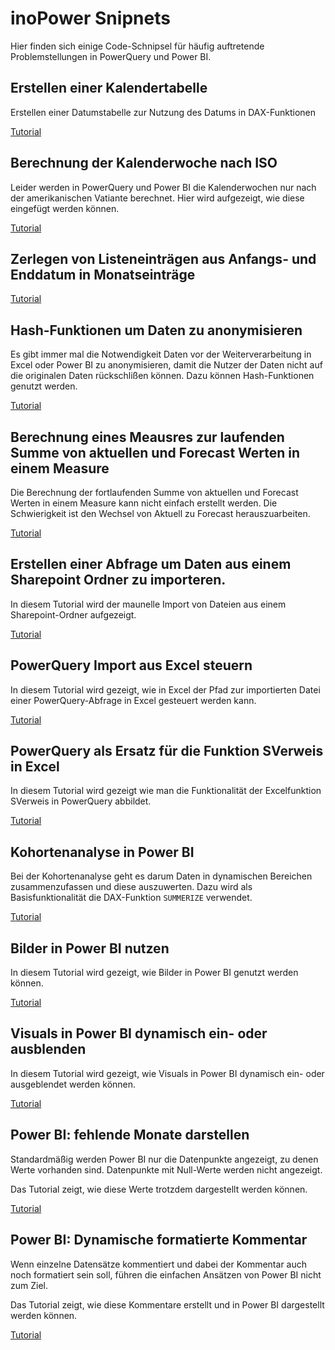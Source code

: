 # inoPower Snipnets

Hier finden sich einige Code-Schnipsel für häufig auftretende Problemstellungen in PowerQuery und Power BI.

## Erstellen einer Kalendertabelle

Erstellen einer Datumstabelle zur Nutzung des Datums in DAX-Funktionen

[Tutorial](/tutorials/Kalendertabelle.md)

## Berechnung der Kalenderwoche nach ISO

Leider werden in PowerQuery und Power BI die Kalenderwochen nur nach der amerikanischen Vatiante berechnet. Hier wird aufgezeigt, wie diese eingefügt werden können.

[Tutorial](/tutorials/Kalendertabelle.md)

## Zerlegen von Listeneinträgen aus Anfangs- und Enddatum in Monatseinträge

[Tutorial](/tutorials/StartEnde.md)

## Hash-Funktionen um Daten zu anonymisieren

Es gibt immer mal die Notwendigkeit Daten vor der Weiterverarbeitung in Excel oder Power BI zu anonymisieren, damit die Nutzer der Daten nicht auf die originalen Daten rückschlißen können. Dazu können Hash-Funktionen genutzt werden. 

[Tutorial](/tutorials/HashFunktion.md)

## Berechnung eines Meausres zur laufenden Summe von aktuellen und Forecast Werten in einem Measure

Die Berechnung der fortlaufenden Summe von aktuellen und Forecast Werten in einem Measure kann nicht einfach erstellt werden. Die Schwierigkeit ist den Wechsel von Aktuell zu Forecast herauszuarbeiten. 

[Tutorial](/tutorials/LaufendeSummeWechsel.md)

## Erstellen einer Abfrage um Daten aus einem Sharepoint Ordner zu importeren.

In diesem Tutorial wird der maunelle Import von Dateien aus einem Sharepoint-Ordner aufgezeigt.

[Tutorial](/tutorials/SharepointFolder.md)

## PowerQuery Import aus Excel steuern

In diesem Tutorial wird gezeigt, wie in Excel der Pfad zur importierten Datei einer PowerQuery-Abfrage in Excel gesteuert werden kann.

[Tutorial](/tutorials/PowerQueryExcelImport.md)

## PowerQuery als Ersatz für die Funktion SVerweis in Excel

In diesem Tutorial wird gezeigt wie man die Funktionalität der Excelfunktion SVerweis in PowerQuery abbildet.

[Tutorial](/tutorials/SVerweisErsatz.md)

## Kohortenanalyse in Power BI

Bei der Kohortenanalyse geht es darum Daten in dynamischen Bereichen zusammenzufassen und diese auszuwerten. Dazu wird als Basisfunktionalität die DAX-Funktion `SUMMERIZE` verwendet.

[Tutorial](/tutorials/Kohortenanalyse.md)

## Bilder in Power BI nutzen

In diesem Tutorial wird gezeigt, wie Bilder in Power BI genutzt werden können.

[Tutorial](/tutorials/PowerBiBilder.md)

## Visuals in Power BI dynamisch ein- oder ausblenden

In diesem Tutorial wird gezeigt, wie Visuals in Power BI dynamisch ein- oder ausgeblendet werden können.

[Tutorial](/tutorials/VisualsAusblenden.md)

## Power BI: fehlende Monate darstellen

Standardmäßig werden Power BI nur die Datenpunkte angezeigt, zu denen Werte vorhanden sind. Datenpunkte mit Null-Werte werden nicht angezeigt. 

Das Tutorial zeigt, wie diese Werte trotzdem dargestellt werden können.

[Tutorial](/tutorials/MonateMitNullwerten.md)

## Power BI: Dynamische formatierte Kommentar

Wenn einzelne Datensätze kommentiert und dabei der Kommentar auch noch formatiert sein soll, führen die einfachen Ansätzen von Power BI nicht zum Ziel.

Das Tutorial zeigt, wie diese Kommentare erstellt und in Power BI dargestellt werden können.

[Tutorial](/tutorials/KommentareInPowerBI.md)

